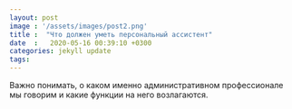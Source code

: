 ```yaml
---
layout: post
image : '/assets/images/post2.png'
title :  "Что должен уметь персональный ассистент"
date  :   2020-05-16 00:39:10 +0300
categories: jekyll update
tags:
---
```


Важно понимать, о каком именно административном профессионале мы говорим и какие функции на него возлагаются.